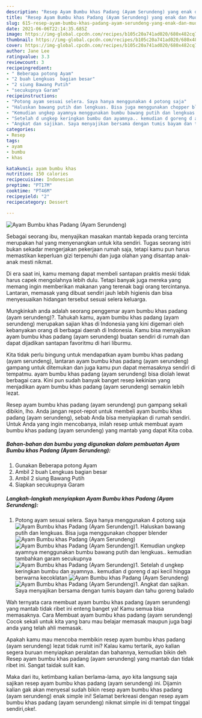 ```yaml
---
description: "Resep Ayam Bumbu khas Padang (Ayam Serundeng) yang enak dan Mudah Dibuat"
title: "Resep Ayam Bumbu khas Padang (Ayam Serundeng) yang enak dan Mudah Dibuat"
slug: 615-resep-ayam-bumbu-khas-padang-ayam-serundeng-yang-enak-dan-mudah-dibuat
date: 2021-06-06T22:14:35.685Z
image: https://img-global.cpcdn.com/recipes/b105c20a741ad020/680x482cq70/ayam-bumbu-khas-padang-ayam-serundeng-foto-resep-utama.jpg
thumbnail: https://img-global.cpcdn.com/recipes/b105c20a741ad020/680x482cq70/ayam-bumbu-khas-padang-ayam-serundeng-foto-resep-utama.jpg
cover: https://img-global.cpcdn.com/recipes/b105c20a741ad020/680x482cq70/ayam-bumbu-khas-padang-ayam-serundeng-foto-resep-utama.jpg
author: Jane Lee
ratingvalue: 3.3
reviewcount: 3
recipeingredient:
- " Beberapa potong Ayam"
- "2 buah Lengkuas  bagian besar"
- "2 siung Bawang Putih"
- "secukupnya Garam"
recipeinstructions:
- "Potong ayam sesuai selera. Saya hanya menggunakan 4 potong saja"
- "Haluskan bawang putih dan lengkuas. Bisa juga menggunakan chopper blender"
- "Kemudian ungkep ayamnya menggunakan bumbu bawang putih dan lengkuas.. kemudian tambahkan garam secukupnya"
- "Setelah d ungkep keringkan bumbu dan ayamnya.. kemudian d goreng d api kecil hingga berwarna kecoklatan"
- "Angkat dan sajikan. Saya menyajikan bersama dengan tumis bayam dan tahu goreng balado"
categories:
- Resep
tags:
- ayam
- bumbu
- khas

katakunci: ayam bumbu khas 
nutrition: 150 calories
recipecuisine: Indonesian
preptime: "PT17M"
cooktime: "PT46M"
recipeyield: "2"
recipecategory: Dessert

---
```



![Ayam Bumbu khas Padang (Ayam Serundeng)](https://img-global.cpcdn.com/recipes/b105c20a741ad020/680x482cq70/ayam-bumbu-khas-padang-ayam-serundeng-foto-resep-utama.jpg)

Sebagai seorang ibu, menyajikan masakan mantab kepada orang tercinta merupakan hal yang menyenangkan untuk kita sendiri. Tugas seorang istri bukan sekadar mengerjakan pekerjaan rumah saja, tetapi kamu pun harus memastikan keperluan gizi terpenuhi dan juga olahan yang disantap anak-anak mesti nikmat.

Di era  saat ini, kamu memang dapat membeli santapan praktis meski tidak harus capek mengolahnya lebih dulu. Tetapi banyak juga mereka yang memang ingin memberikan makanan yang terenak bagi orang tercintanya. Lantaran, memasak yang dibuat sendiri jauh lebih higienis dan bisa menyesuaikan hidangan tersebut sesuai selera keluarga. 



Mungkinkah anda adalah seorang penggemar ayam bumbu khas padang (ayam serundeng)?. Tahukah kamu, ayam bumbu khas padang (ayam serundeng) merupakan sajian khas di Indonesia yang kini digemari oleh kebanyakan orang di berbagai daerah di Indonesia. Kamu bisa menyajikan ayam bumbu khas padang (ayam serundeng) buatan sendiri di rumah dan dapat dijadikan santapan favoritmu di hari liburmu.

Kita tidak perlu bingung untuk mendapatkan ayam bumbu khas padang (ayam serundeng), lantaran ayam bumbu khas padang (ayam serundeng) gampang untuk ditemukan dan juga kamu pun dapat memasaknya sendiri di tempatmu. ayam bumbu khas padang (ayam serundeng) bisa diolah lewat berbagai cara. Kini pun sudah banyak banget resep kekinian yang menjadikan ayam bumbu khas padang (ayam serundeng) semakin lebih lezat.

Resep ayam bumbu khas padang (ayam serundeng) pun gampang sekali dibikin, lho. Anda jangan repot-repot untuk membeli ayam bumbu khas padang (ayam serundeng), sebab Anda bisa menyiapkan di rumah sendiri. Untuk Anda yang ingin mencobanya, inilah resep untuk membuat ayam bumbu khas padang (ayam serundeng) yang mantab yang dapat Kita coba.

<!--inarticleads1-->

##### Bahan-bahan dan bumbu yang digunakan dalam pembuatan Ayam Bumbu khas Padang (Ayam Serundeng):

1. Gunakan  Beberapa potong Ayam
1. Ambil 2 buah Lengkuas  bagian besar
1. Ambil 2 siung Bawang Putih
1. Siapkan secukupnya Garam




<!--inarticleads2-->

##### Langkah-langkah menyiapkan Ayam Bumbu khas Padang (Ayam Serundeng):

1. Potong ayam sesuai selera. Saya hanya menggunakan 4 potong saja
<img src="https://img-global.cpcdn.com/steps/c114d05285de2c8a/160x128cq70/ayam-bumbu-khas-padang-ayam-serundeng-langkah-memasak-1-foto.jpg" alt="Ayam Bumbu khas Padang (Ayam Serundeng)">1. Haluskan bawang putih dan lengkuas. Bisa juga menggunakan chopper blender
<img src="https://img-global.cpcdn.com/steps/1da884083bf8027f/160x128cq70/ayam-bumbu-khas-padang-ayam-serundeng-langkah-memasak-2-foto.jpg" alt="Ayam Bumbu khas Padang (Ayam Serundeng)"><img src="https://img-global.cpcdn.com/steps/5debfe3db5cbfae5/160x128cq70/ayam-bumbu-khas-padang-ayam-serundeng-langkah-memasak-2-foto.jpg" alt="Ayam Bumbu khas Padang (Ayam Serundeng)">1. Kemudian ungkep ayamnya menggunakan bumbu bawang putih dan lengkuas.. kemudian tambahkan garam secukupnya
<img src="https://img-global.cpcdn.com/steps/62310b47e2c1361f/160x128cq70/ayam-bumbu-khas-padang-ayam-serundeng-langkah-memasak-3-foto.jpg" alt="Ayam Bumbu khas Padang (Ayam Serundeng)">1. Setelah d ungkep keringkan bumbu dan ayamnya.. kemudian d goreng d api kecil hingga berwarna kecoklatan
<img src="https://img-global.cpcdn.com/steps/c4a1cc43d88cf541/160x128cq70/ayam-bumbu-khas-padang-ayam-serundeng-langkah-memasak-4-foto.jpg" alt="Ayam Bumbu khas Padang (Ayam Serundeng)"><img src="https://img-global.cpcdn.com/steps/ad02fa139cb463d9/160x128cq70/ayam-bumbu-khas-padang-ayam-serundeng-langkah-memasak-4-foto.jpg" alt="Ayam Bumbu khas Padang (Ayam Serundeng)">1. Angkat dan sajikan. Saya menyajikan bersama dengan tumis bayam dan tahu goreng balado




Wah ternyata cara membuat ayam bumbu khas padang (ayam serundeng) yang mantab tidak ribet ini enteng banget ya! Kamu semua bisa memasaknya. Cara Membuat ayam bumbu khas padang (ayam serundeng) Cocok sekali untuk kita yang baru mau belajar memasak maupun juga bagi anda yang telah ahli memasak.

Apakah kamu mau mencoba membikin resep ayam bumbu khas padang (ayam serundeng) lezat tidak rumit ini? Kalau kamu tertarik, ayo kalian segera buruan menyiapkan peralatan dan bahannya, kemudian bikin deh Resep ayam bumbu khas padang (ayam serundeng) yang mantab dan tidak ribet ini. Sangat taidak sulit kan. 

Maka dari itu, ketimbang kalian berlama-lama, ayo kita langsung saja sajikan resep ayam bumbu khas padang (ayam serundeng) ini. Dijamin kalian gak akan menyesal sudah bikin resep ayam bumbu khas padang (ayam serundeng) enak simple ini! Selamat berkreasi dengan resep ayam bumbu khas padang (ayam serundeng) nikmat simple ini di tempat tinggal sendiri,oke!.

